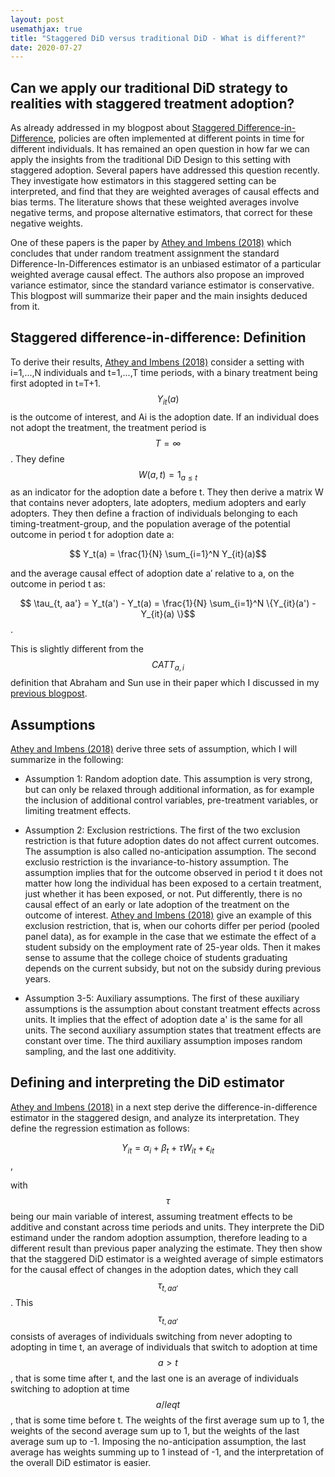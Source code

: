 ```yaml
---
layout: post
usemathjax: true 
title: "Staggered DiD versus traditional DiD - What is different?"
date: 2020-07-27
---
```


## Can we apply our traditional DiD strategy to realities with staggered treatment adoption? 

As already addressed in my blogpost about [Staggered Difference-in-Difference](https://brittarude.github.io/blog/2020/07/21/britta-rude-staggered-difference-in-difference-as-the-next-level), policies are often implemented at different points in time for different individuals. It has remained an open question in how far we can apply the insights from the traditional DiD Design to this setting with staggered adoption. Several papers have addressed this question recently. They investigate how estimators in this staggered setting can be interpreted, and find that they are weighted averages of causal effects and bias terms. The literature shows that these weighted averages involve negative terms, and propose alternative estimators, that correct for these negative weights. 

One of these papers is the paper by [Athey and Imbens (2018)](https://www.nber.org/papers/w24963.pdf) which concludes that under random treatment assignment the standard  Difference-In-Differences estimator is an unbiased estimator of a particular weighted average causal effect. The authors also propose an improved variance estimator, since the standard variance estimator is conservative. This blogpost will summarize their paper and the main insights deduced from it. 

## Staggered difference-in-difference: Definition 

To derive their results, [Athey and Imbens (2018)](https://www.nber.org/papers/w24963.pdf) consider a setting with i=1,...,N individuals and t=1,...,T time periods, with a binary treatment being first adopted in t=T+1. $$Y_{it}(a)$$ is the outcome of interest, and Ai is the adoption date. If an individual does not adopt the treatment, the treatment period is $$T= \infty $$. They define $$ W(a,t) = 1_{a \leq t} $$ as an indicator for the adoption date a before t. They then derive a matrix W that contains never adopters, late adopters, medium adopters and early adopters. They then define a fraction of individuals belonging to each timing-treatment-group, and the  population  average  of the potential outcome in period t for adoption date a:

$$ Y_t(a) = \frac{1}{N} \sum_{i=1}^N Y_{it}(a)$$ 

and the average causal effect of adoption date a′ relative to a, on the outcome in period t as: 

$$ \tau_{t, aa'} = Y_t(a') - Y_t(a) = \frac{1}{N} \sum_{i=1}^N \{Y_{it}(a') - Y_{it}(a) \}$$. 

This is slightly different from the $$CATT_{a,i}$$ definition that Abraham and Sun use in their paper which I discussed in my [previous blogpost](https://brittarude.github.io/blog/2020/07/26/britta-rude-event-studies-dynamic-treatment). 

## Assumptions 

[Athey and Imbens (2018)](https://www.nber.org/papers/w24963.pdf) derive three sets of assumption, which I will summarize in the following: 

- Assumption 1: Random adoption date. This assumption is very strong, but can only be relaxed through additional information, as for example the inclusion of additional control variables, pre-treatment variables, or limiting treatment effects. 

- Assumption 2: Exclusion restrictions. The first of the two exclusion restriction is that future adoption dates do not affect current outcomes. The assumption is also called no-anticipation assumption. The second exclusio restriction is the invariance-to-history assumption. The assumption implies that for the outcome observed in period t it does not matter how long the individual has been exposed to a certain treatment, just whether it has been exposed, or not. Put differently, there is no causal effect of an early or late adoption of the treatment on the outcome of interest. [Athey and Imbens (2018)](https://www.nber.org/papers/w24963.pdf) give an example of this exclusion restriction, that is, when our cohorts differ per period (pooled panel data), as for example in the case that we estimate the effect of a student subsidy on the employment rate of 25-year olds. Then it makes sense to assume that the college choice of students graduating depends on the current subsidy, but not on the subsidy during previous years. 

- Assumption 3-5: Auxiliary assumptions. The first of these auxiliary assumptions is the assumption about constant treatment effects across units. It implies that the effect of adoption date a' is the same for all units. The second auxiliary assumption states that treatment effects are constant over time. The third auxiliary assumption imposes random sampling, and the last one additivity. 

## Defining and interpreting the DiD estimator 

[Athey and Imbens (2018)](https://www.nber.org/papers/w24963.pdf) in a next step derive the difference-in-difference estimator in the staggered design, and analyze its interpretation. They define the regression estimation as follows: 

$$ Y_{it} = \alpha_i + \beta_t + \tau W_{it} + \epsilon_{it} $$, 

with $$ \tau $$ being our main variable of interest, assuming treatment effects to be additive and constant across time periods and units. They interprete the DiD estimand under the random adoption assumption, therefore leading to a different result than previous paper analyzing the estimate. They then show that the staggered DiD estimator is a weighted average of simple estimators for the causal effect of changes in the adoption dates, which they call $$ \tau_{t, aa'}$$. This $$ \tau_{t, aa'}$$ consists of averages of individuals switching from never adopting to adopting in time t, an average of individuals that switch to adoption at time $$ a > t$$, that is some time after t, and the last one is an average of individuals switching to adoption at time $$ a /leq t$$, that is some time before t. The weights of the first average sum up to 1, the weights of the second average sum up to 1, but the weights of the last average sum up to -1. Imposing the no-anticipation assumption, the last average has weights summing up to 1 instead of -1, and the interpretation of the overall DiD estimator is easier. 












